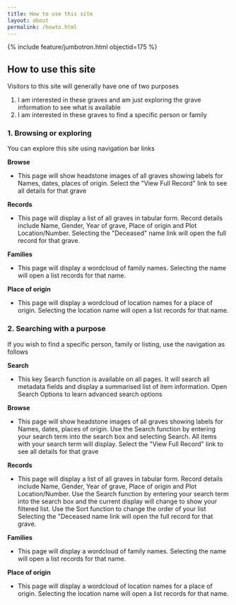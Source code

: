 ```yaml
---
title: How to use this site
layout: about
permalink: /howto.html
---
```

{% include feature/jumbotron.html objectid=175 %}

## How to use this site

Visitors to this site will generally have one of two purposes
1. I am interested in these graves and am just exploring the grave information to see what is available
2. I am interested in these graves to find a specific person or family

### 1. Browsing or exploring ###
You can explore this site using navigation bar links

**Browse**
- This page will show headstone images of all graves showing labels for Names, dates, places of origin.
Select the "View Full Record" link to see all details for that grave
	
**Records**
- This page will display a list of all graves in tabular form. 
Record details include Name, Gender, Year of grave, Place of origin and Plot Location/Number.
Selecting the "Deceased" name link will open the full record for that grave.
	
**Families**
- This page will display a wordcloud of family names.
Selecting the name will open a list records for that name.
	
**Place of origin**
- This page will display a wordcloud of location names for a place of origin.
Selecting the location name will open a list records for that name.

### 2. Searching with a purpose ###
If you wish to find a specific person, family or listing, use the navigation as follows

**Search**
- This key Search function is available on all pages. 
It will search all metadata fields and display a summarised list of item information.
Open Search Options to learn advanced search options

**Browse**
- This page will show headstone images of all graves showing labels for Names, dates, places of origin.
Use the Search function by entering your search term into the search box and selecting Search.
All items with your search term will display.
Select the "View Full Record" link to see all details for that grave

**Records**
- This page will display a list of all graves in tabular form. Record details include Name, Gender, Year of grave, Place of origin and Plot Location/Number.
Use the Search function by entering your search term into the search box and the current display will change to show your filtered list.
Use the Sort function to change the order of your list
Selecting the "Deceased name link will open the full record for that grave.
	
**Families**
- This page will display a wordcloud of family names.
Selecting the name will open a list records for that name.
	
**Place of origin**
- This page will display a wordcloud of location names for a place of origin.
Selecting the location name will open a list records for that name.
